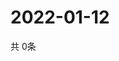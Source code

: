 # 2022-01-12
  共 0条

  <!-- BEGIN -->
  <!-- 最后更新时间Wed Jan 12 2022 16:06:55 GMT+0000 (Coordinated Universal Time) -->
  
  <!-- END -->
  
  
